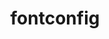 ---
title: "fontconfig"
layout: cache
categories: [package, v0.18.1]
meta: {"versions": ["2.13.94"], "compilers": ["gcc@=7.5.0"], "oss": ["ubuntu18.04"], "platforms": ["linux"], "targets": ["x86_64"], "stacks": ["data-vis-sdk", "root"], "num_specs": 1, "num_specs_by_stack": {"root": 1, "data-vis-sdk": 1}}
spec_details: [{"hash": "ewl52ntglwzsolud76n3nawqczt5mvvw", "compiler": "gcc@=7.5.0", "versions": ["2.13.94"], "os": "ubuntu18.04", "platform": "linux", "target": "x86_64", "variants": [], "stacks": ["root", "data-vis-sdk"], "size": "-", "tarball": "https://binaries.spack.io/releases/v0.18.1/build_cache/linux-ubuntu18.04-x86_64/gcc-7.5.0/fontconfig-2.13.94/linux-ubuntu18.04-x86_64-gcc-7.5.0-fontconfig-2.13.94-ewl52ntglwzsolud76n3nawqczt5mvvw.spack"}]
---